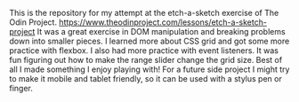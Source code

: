 This is the repository for my attempt at the etch-a-sketch exercise of The Odin Project. https://www.theodinproject.com/lessons/etch-a-sketch-project 
It was a great exercise in DOM manipulation and breaking problems down into smaller pieces. I learned more about CSS grid and got some more practice with flexbox. I also had more practice with event listeners. It was fun figuring out how to make the range slider change the grid size. Best of all I made something I enjoy playing with! 
For a future side project I might try to make it mobile and tablet friendly, so it can be used with a stylus pen or finger.
